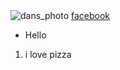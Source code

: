 
<!DOCTYPE html>
<html lang="en">
<head>
    <meta charset="UTF-8">
    <meta http-equiv="X-UA-Compatible" content="IE=edge">
    <meta name="viewport" content="width=device-width, initial-scale=1.0">
   
</head>
<body>
 <title>Document</title>

<img src="https://user-images.githubusercontent.com/95330216/150901534-0b1e7952-e64c-4283-96f2-6bbf68a1b27f.jpg" alt="dans_photo">
<a href="https://www.facebook.com/dan.rothwell.5">facebook</a>
<ul>
    <li>Hello</li>
  
</ul>
<ol>

<li>i love pizza</li>
</ol>






</body>
</html>
